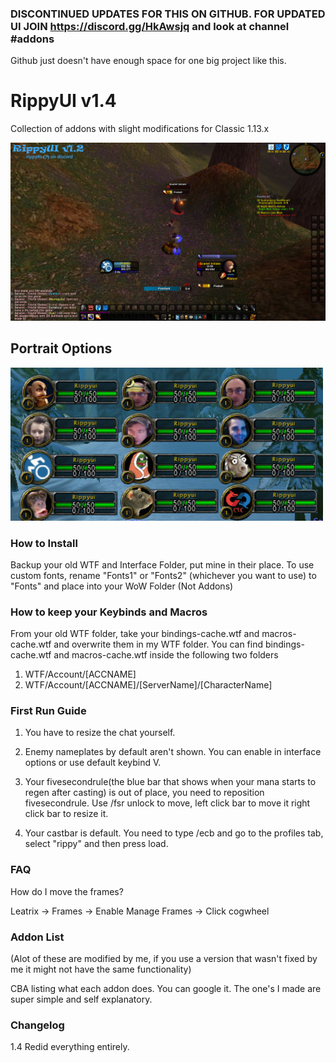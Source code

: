 ### DISCONTINUED UPDATES FOR THIS ON GITHUB. FOR UPDATED UI JOIN https://discord.gg/HkAwsjq and look at channel #addons
Github just doesn't have enough space for one big project like this.



# RippyUI v1.4

Collection of addons with slight modifications for Classic 1.13.x


<img src=images/RippyUIv1.2.png width=900>

## Portrait Options

<img src=images/PlayerPortraitExample.png width=500>

### How to Install

Backup your old WTF and Interface Folder, put mine in their place.
To use custom fonts, rename "Fonts1" or "Fonts2" (whichever you want to use) to "Fonts" and place into your WoW Folder (Not Addons)

### How to keep your Keybinds and Macros

From your old WTF folder, take your bindings-cache.wtf and macros-cache.wtf and overwrite them in my WTF folder.
You can find bindings-cache.wtf and macros-cache.wtf inside the following two folders
1) WTF/Account/[ACCNAME] 
2) WTF/Account/[ACCNAME]/[ServerName]/[CharacterName] 

### First Run Guide

1) You have to resize the chat yourself.

2) Enemy nameplates by default aren't shown. You can enable in interface options or use default keybind V.

3) Your fivesecondrule(the blue bar that shows when your mana starts to regen after casting) is out of place, you need to reposition fivesecondrule. Use /fsr unlock to move, left click bar to move it right click bar to resize it.

4) Your castbar is default. You need to type /ecb and go to the profiles tab, select "rippy" and then press load.

### FAQ
How do I move the frames?

Leatrix -> Frames -> Enable Manage Frames -> Click cogwheel

### Addon List 
(Alot of these are modified by me, if you use a version that wasn't fixed by me it might not have the same functionality)

CBA listing what each addon does. You can google it. The one's I made are super simple and self explanatory. 
### Changelog

1.4 Redid everything entirely.


